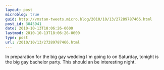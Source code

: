 ```yaml
---
layout: post
microblog: true
guid: http://vmstan-tweets.micro.blog/2010/10/13/27289787466.html
post_id: 3045941
date: 2010-10-13T18:06:26-0600
lastmod: 2010-10-13T18:06:26-0600
type: post
url: /2010/10/13/27289787466.html
---
```

In preparation for the big gay wedding I'm going to on Saturday, tonight is the big gay bachelor party. This should an be interesting night.
